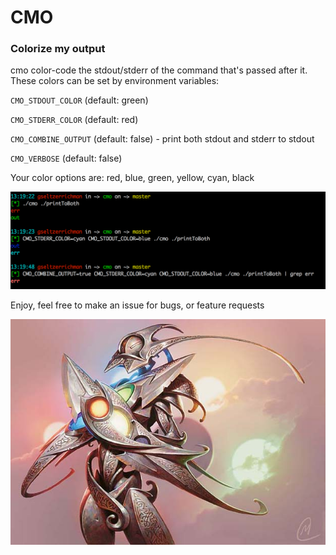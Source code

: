 # CMO 
### Colorize my output

cmo color-code the stdout/stderr of the command that's passed after it. These colors can be set by environment variables:

`CMO_STDOUT_COLOR` (default: green)

`CMO_STDERR_COLOR` (default: red)

`CMO_COMBINE_OUTPUT` (default: false) - print both stdout and stderr to stdout 

`CMO_VERBOSE` (default: false)

Your color options are: red, blue, green, yellow, cyan, black

<p align="center">
  <img src="/example.png">
</p>

Enjoy, feel free to make an issue for bugs, or feature requests

<p align="center">
  <img width="700" height="auto" src="/Etched_Champion.jpg">
</p>
